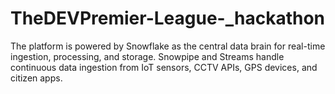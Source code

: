 # TheDEVPremier-League-_hackathon
The platform is powered by Snowflake as the central data brain for real-time ingestion, processing, and storage. Snowpipe and Streams handle continuous data ingestion from IoT sensors, CCTV APIs, GPS devices, and citizen apps. 
